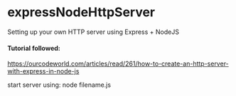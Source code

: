# expressNodeHttpServer
Setting up your own HTTP server using Express + NodeJS

#### Tutorial followed:
https://ourcodeworld.com/articles/read/261/how-to-create-an-http-server-with-express-in-node-js

start server using: node filename.js

